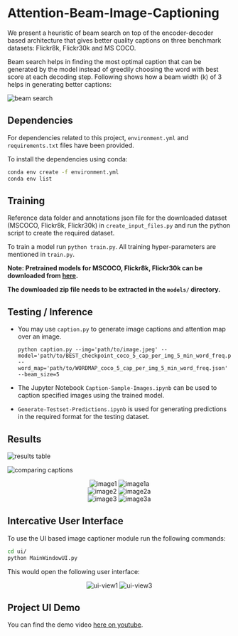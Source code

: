 # Attention-Beam-Image-Captioning

We present a heuristic of beam search on top of the encoder-decoder based architecture that gives better quality captions on three benchmark datasets: Flickr8k, Flickr30k and MS COCO.

Beam search helps in finding the most optimal caption that can be generated by the model instead of greedily choosing the word with best score at each decoding step. Following shows how a beam width (k) of 3 helps in generating better captions:

![beam search](./img/beam_search.png)

## Dependencies

For dependencies related to this project, `environment.yml` and `requirements.txt` files have been provided.

To install the dependencies using conda: 

```bash
conda env create -f environment.yml
conda env list
```

## Training

Reference data folder and annotations json file for the downloaded dataset (MSCOCO, Flickr8k, Flickr30k) in `create_input_files.py` and run the python script to create the required dataset.

To train a model run `python train.py`.
All training hyper-parameters are mentioned in `train.py`.

**Note: Pretrained models for MSCOCO, Flickr8k, Flickr30k can be downloaded from [here](https://drive.google.com/drive/folders/1DL_Es2yHCGf3U5H6fXcIAjmkmS1nZ3_9?usp=sharing).**

**The downloaded zip file needs to be extracted in the `models/` directory.**

## Testing / Inference

* You may use `caption.py` to generate image captions and attention map over an image.

  ```
  python caption.py --img='path/to/image.jpeg' --model='path/to/BEST_checkpoint_coco_5_cap_per_img_5_min_word_freq.pth.tar' --word_map='path/to/WORDMAP_coco_5_cap_per_img_5_min_word_freq.json' --beam_size=5
  ```

* The Jupyter Notebook `Caption-Sample-Images.ipynb` can be used to caption specified images using the trained model.
* `Generate-Testset-Predictions.ipynb` is used for generating predictions in the required format for the testing dataset.

## Results

![results table](./img/results.png)

![comparing captions](./img/compare_captions.png)

<div style='text-align: center;'>
  <img src="./img/1.png" alt="image1">
  <img src="./img/1a.png" alt="image1a">
</div>
<div style='text-align: center;'>
  <img src="./img/2.png" alt="image2">
  <img src="./img/2a.png" alt="image2a">
</div>
<div style='text-align: center;'>
  <img src="./img/3.png" alt="image3">
  <img src="./img/3a.png" alt="image3a">
</div>

## Intercative User Interface

To use the UI based image captioner module run the following commands:

```bash
cd ui/
python MainWindowUI.py 
```

This would open the following user interface:

<div style='text-align: center;'>
  <img src="./img/ui-view1.png" alt="ui-view1">
  <img src="./img/ui-view3.png" alt="ui-view3">
</div>

## Project UI Demo

You can find the demo video [here on youtube](https://www.youtube.com/watch?v=bO4bvjYyvQE).